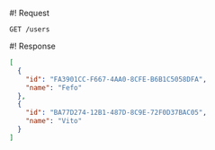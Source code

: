 #! Request
```
GET /users
```

#! Response
```json
[
  {
	"id": "FA3901CC-F667-4AA0-8CFE-B6B1C5058DFA", 
	"name": "Fefo"
  },
  { 
	"id": "BA77D274-12B1-487D-8C9E-72F0D37BAC05", 
	"name": "Vito"
  }
]
```